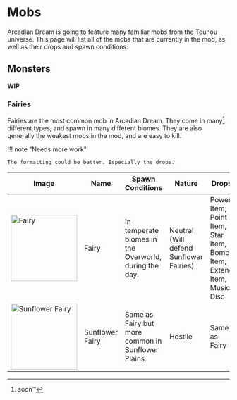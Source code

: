 # Mobs

Arcadian Dream is going to feature many familiar mobs from the Touhou universe. This page will list all of the mobs that are currently in the mod, as well as their drops and spawn conditions.

## Monsters

**WIP**

### Fairies

Fairies are the most common mob in Arcadian Dream. They come in many[^1] different types, and spawn in many different biomes. They are also generally the weakest mobs in the mod, and are easy to kill.

[^1]: soon™

!!! note "Needs more work"

    The formatting could be better. Especially the drops.

Image | Name | Spawn Conditions | Nature | Drops
------|------|------------------|--------|------
<img alt="Fairy" width="150" src="../../images/fairy.png"/> | Fairy | In temperate biomes in the Overworld, during the day. | Neutral (Will defend Sunflower Fairies) | Power Item, Point Item, Star Item, Bomb Item, Extend Item, Music Disc
<img alt="Sunflower Fairy" width="150" src="../../images/sunflower_fairy.png"/> | Sunflower Fairy | Same as Fairy but more common in Sunflower Plains. | Hostile | Same as Fairy